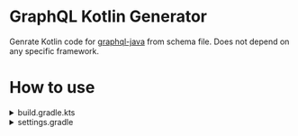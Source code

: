 # GraphQL Kotlin Generator
Genrate Kotlin code for [graphql-java](https://github.com/graphql-java/graphql-java) from schema file.
Does not depend on any specific framework.

# How to use

<details>
<summary>build.gradle.kts</summary>

```kotlin
plugins {
    id("net.matsudamper.graphql.generator") version "<version>"
}
dependencies {
    implementation("net.matsudamper.graphql.generator:lib:<version>")
    implementation("com.graphql-java:graphql-java:<version>")
}

repositories {
    maven {
        url = uri("https://maven.pkg.github.com/matsudamper/graphql-kotlin-generator")
        credentials {
            username = "user_name"
            password = System.getenv("GITHUB_TOKEN") // require read:packages Permission
        }
    }
}

val generatedPath = "build/generated/graphql/main/kotlin"
sourceSets["main"].java.setSrcDirs(
    listOf(
        "src/main/kotlin",
        generatedPath,
    ).map { File(it) }
)

val generateGraphqlCodeTask = tasks.create<net.matsudamper.graphql.generator.gradle.GenerateQlTask>("generateGraphqlCode") {
    files = file("$projectDir/src/main/graphqls").listFiles().orEmpty()
        .filter { it.extension == "graphqls" }
    packageName = "base.package.name"
    outDir = file(generatedPath)
    scalarMap.putAll(
        mapOf(
            "UserId" to "kotlin.Long",
            "JvmInt" to "kotlin.Int",
            "JvmFloat" to "kotlin.Float",
            "JvmDouble" to "kotlin.Double",
            "Date" to "java.util.Date",
        )
    )
}

tasks.withType<org.jetbrains.kotlin.gradle.tasks.KotlinCompile> {
    dependsOn(generateGraphqlCodeTask)
}
```

</details>

<details>
<summary>settings.gradle</summary>

```
pluginManagement {
    repositories {
        mavenLocal()
        maven {
            url = uri("https://maven.pkg.github.com/matsudamper/graphql-kotlin-generator")
            credentials {
                it.username = "user_name"
                it.password = System.getenv("GITHUB_TOKEN") // require read:packages Permission
            }
        }
        gradlePluginPortal()
    }
}
```
</details>
